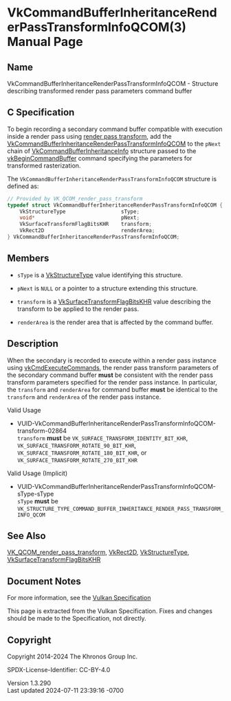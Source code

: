 # VkCommandBufferInheritanceRenderPassTransformInfoQCOM(3) Manual Page

## Name

VkCommandBufferInheritanceRenderPassTransformInfoQCOM - Structure
describing transformed render pass parameters command buffer



## <a href="#_c_specification" class="anchor"></a>C Specification

To begin recording a secondary command buffer compatible with execution
inside a render pass using <a
href="https://registry.khronos.org/vulkan/specs/1.3-extensions/html/vkspec.html#vertexpostproc-renderpass-transform"
target="_blank" rel="noopener">render pass transform</a>, add the
[VkCommandBufferInheritanceRenderPassTransformInfoQCOM](https://registry.khronos.org/vulkan/specs/1.3-extensions/man/html/VkCommandBufferInheritanceRenderPassTransformInfoQCOM.html)
to the `pNext` chain of
[VkCommandBufferInheritanceInfo](https://registry.khronos.org/vulkan/specs/1.3-extensions/man/html/VkCommandBufferInheritanceInfo.html)
structure passed to the
[vkBeginCommandBuffer](https://registry.khronos.org/vulkan/specs/1.3-extensions/man/html/vkBeginCommandBuffer.html) command specifying the
parameters for transformed rasterization.

The `VkCommandBufferInheritanceRenderPassTransformInfoQCOM` structure is
defined as:

``` c
// Provided by VK_QCOM_render_pass_transform
typedef struct VkCommandBufferInheritanceRenderPassTransformInfoQCOM {
    VkStructureType                  sType;
    void*                            pNext;
    VkSurfaceTransformFlagBitsKHR    transform;
    VkRect2D                         renderArea;
} VkCommandBufferInheritanceRenderPassTransformInfoQCOM;
```

## <a href="#_members" class="anchor"></a>Members

- `sType` is a [VkStructureType](https://registry.khronos.org/vulkan/specs/1.3-extensions/man/html/VkStructureType.html) value identifying
  this structure.

- `pNext` is `NULL` or a pointer to a structure extending this
  structure.

- `transform` is a
  [VkSurfaceTransformFlagBitsKHR](https://registry.khronos.org/vulkan/specs/1.3-extensions/man/html/VkSurfaceTransformFlagBitsKHR.html)
  value describing the transform to be applied to the render pass.

- `renderArea` is the render area that is affected by the command
  buffer.

## <a href="#_description" class="anchor"></a>Description

When the secondary is recorded to execute within a render pass instance
using [vkCmdExecuteCommands](https://registry.khronos.org/vulkan/specs/1.3-extensions/man/html/vkCmdExecuteCommands.html), the render pass
transform parameters of the secondary command buffer **must** be
consistent with the render pass transform parameters specified for the
render pass instance. In particular, the `transform` and `renderArea`
for command buffer **must** be identical to the `transform` and
`renderArea` of the render pass instance.

Valid Usage

- <a
  href="#VUID-VkCommandBufferInheritanceRenderPassTransformInfoQCOM-transform-02864"
  id="VUID-VkCommandBufferInheritanceRenderPassTransformInfoQCOM-transform-02864"></a>
  VUID-VkCommandBufferInheritanceRenderPassTransformInfoQCOM-transform-02864  
  `transform` **must** be `VK_SURFACE_TRANSFORM_IDENTITY_BIT_KHR`,
  `VK_SURFACE_TRANSFORM_ROTATE_90_BIT_KHR`,
  `VK_SURFACE_TRANSFORM_ROTATE_180_BIT_KHR`, or
  `VK_SURFACE_TRANSFORM_ROTATE_270_BIT_KHR`

Valid Usage (Implicit)

- <a
  href="#VUID-VkCommandBufferInheritanceRenderPassTransformInfoQCOM-sType-sType"
  id="VUID-VkCommandBufferInheritanceRenderPassTransformInfoQCOM-sType-sType"></a>
  VUID-VkCommandBufferInheritanceRenderPassTransformInfoQCOM-sType-sType  
  `sType` **must** be
  `VK_STRUCTURE_TYPE_COMMAND_BUFFER_INHERITANCE_RENDER_PASS_TRANSFORM_INFO_QCOM`

## <a href="#_see_also" class="anchor"></a>See Also

[VK_QCOM_render_pass_transform](https://registry.khronos.org/vulkan/specs/1.3-extensions/man/html/VK_QCOM_render_pass_transform.html),
[VkRect2D](https://registry.khronos.org/vulkan/specs/1.3-extensions/man/html/VkRect2D.html), [VkStructureType](https://registry.khronos.org/vulkan/specs/1.3-extensions/man/html/VkStructureType.html),
[VkSurfaceTransformFlagBitsKHR](https://registry.khronos.org/vulkan/specs/1.3-extensions/man/html/VkSurfaceTransformFlagBitsKHR.html)

## <a href="#_document_notes" class="anchor"></a>Document Notes

For more information, see the <a
href="https://registry.khronos.org/vulkan/specs/1.3-extensions/html/vkspec.html#VkCommandBufferInheritanceRenderPassTransformInfoQCOM"
target="_blank" rel="noopener">Vulkan Specification</a>

This page is extracted from the Vulkan Specification. Fixes and changes
should be made to the Specification, not directly.

## <a href="#_copyright" class="anchor"></a>Copyright

Copyright 2014-2024 The Khronos Group Inc.

SPDX-License-Identifier: CC-BY-4.0

Version 1.3.290  
Last updated 2024-07-11 23:39:16 -0700
